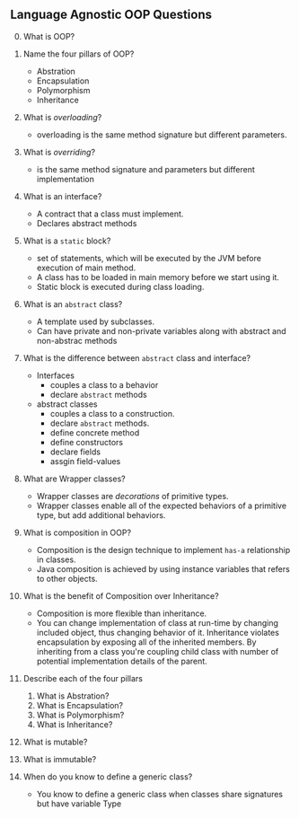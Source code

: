 ## Language Agnostic OOP Questions

0. What is OOP?

1. Name the four pillars of OOP?
    * Abstration
    * Encapsulation
    * Polymorphism
    * Inheritance

2. What is _overloading_?
    * overloading is the same method signature but different parameters.

3. What is _overriding_?
    * is the same method signature and parameters but different implementation

4. What is an interface?
    * A contract that a class must implement.
    * Declares abstract methods

20. What is a `static` block?
    * set of statements, which will be executed by the JVM before execution of main method.
    * A class has to be loaded in main memory before we start using it.
    * Static block is executed during class loading. 

5. What is an `abstract` class?
    * A template used by subclasses.
    * Can have private and non-private variables along with abstract and non-abstrac methods

6. What is the difference between `abstract` class and interface?
    * Interfaces 
        * couples a class to a behavior
        * declare `abstract` methods
    * abstract classes
        * couples a class to a construction.
        * declare `abstract` methods.
        * define concrete method
        * define constructors
        * declare fields
        * assgin field-values

7. What are Wrapper classes?
    * Wrapper classes are _decorations_ of primitive types.
    * Wrapper classes enable all of the expected behaviors of a primitive type, but add additional behaviors.

8. What is composition in OOP?
    * Composition is the design technique to implement `has-a` relationship in classes.
    * Java composition is achieved by using instance variables that refers to other objects.

9. What is the benefit of Composition over Inheritance?
    * Composition is more flexible than inheritance.
    * You can change implementation of class at run-time by changing included object, thus changing behavior of it. Inheritance violates encapsulation by exposing all of the inherited members. By inheriting from a class you're coupling child class with number of potential implementation details of the parent.

10. Describe each of the four pillars
    1. What is Abstration?
    2. What is Encapsulation?
    3. What is Polymorphism?
    4. What is Inheritance?

11. What is mutable?
12. What is immutable?


13. When do you know to define a generic class?
    * You know to define a generic class when classes share signatures but have variable Type



